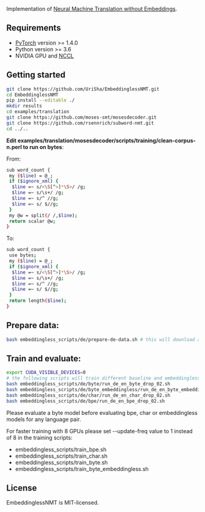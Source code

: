 Implementation of [Neural Machine Translation without Embeddings](https://arxiv.org/abs/2008.09396).

## Requirements

* [PyTorch](http://pytorch.org/) version >= 1.4.0
* Python version >= 3.6
* NVIDIA GPU and [NCCL](https://github.com/NVIDIA/nccl)

## Getting started
```bash
git clone https://github.com/UriSha/EmbeddinglessNMT.git
cd EmbeddinglessNMT
pip install --editable ./
mkdir results
cd examples/translation
git clone https://github.com/moses-smt/mosesdecoder.git
git clone https://github.com/rsennrich/subword-nmt.git
cd ../..
```
**Edit examples/translation/mosesdecoder/scripts/training/clean-corpus-n.perl to run on bytes**:

From:
```bash
sub word_count {
 my ($line) = @_;
 if ($ignore_xml) {
  $line =~ s/<\S[^>]*\S>/ /g;
  $line =~ s/\s+/ /g;
  $line =~ s/^ //g;
  $line =~ s/ $//g;
 }
 my @w = split(/ /,$line);
 return scalar @w;
}
```
To:
```bash
sub word_count {
 use bytes;
 my ($line) = @_;
 if ($ignore_xml) {
  $line =~ s/<\S[^>]*\S>/ /g;
  $line =~ s/\s+/ /g;
  $line =~ s/^ //g;
  $line =~ s/ $//g;
 }
 return length($line);
}
```
## Prepare data:
```bash
bash embeddingless_scripts/de/prepare-de-data.sh # this will download and preprocess data for all de-en and en-de models 
```
## Train and evaluate:
```bash
export CUDA_VISIBLE_DEVICES=0
# the following scripts will train different baseline and embeddingless models on de-en data using dropout=0.2 and evaluate them on the validation set
bash embeddingless_scripts/de/byte/run_de_en_byte_drop_02.sh 
bash embeddingless_scripts/de/byte_embeddingless/run_de_en_byte_embeddingless_drop_02.sh 
bash embeddingless_scripts/de/char/run_de_en_char_drop_02.sh 
bash embeddingless_scripts/de/bpe/run_de_en_bpe_drop_02.sh
```
Please evaluate a byte model before evaluating bpe, char or embeddingless models for any language pair.

For faster training with 8 GPUs please set --update-freq value to 1 instead of 8 in the training scripts:
* embeddingless_scripts/train_bpe.sh
* embeddingless_scripts/train_char.sh
* embeddingless_scripts/train_byte.sh
* embeddingless_scripts/train_byte_embeddingless.sh

## License

EmbeddinglessNMT is MIT-licensed.
